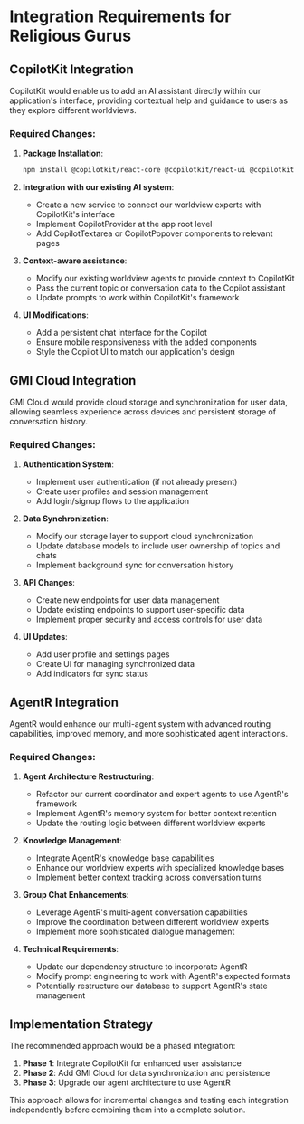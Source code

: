 # Integration Requirements for Religious Gurus

## CopilotKit Integration

CopilotKit would enable us to add an AI assistant directly within our application's interface, providing contextual help and guidance to users as they explore different worldviews.

### Required Changes:

1. **Package Installation**:
   ```bash
   npm install @copilotkit/react-core @copilotkit/react-ui @copilotkit/react-textarea
   ```

2. **Integration with our existing AI system**:
   - Create a new service to connect our worldview experts with CopilotKit's interface
   - Implement CopilotProvider at the app root level
   - Add CopilotTextarea or CopilotPopover components to relevant pages

3. **Context-aware assistance**:
   - Modify our existing worldview agents to provide context to CopilotKit
   - Pass the current topic or conversation data to the Copilot assistant
   - Update prompts to work within CopilotKit's framework

4. **UI Modifications**:
   - Add a persistent chat interface for the Copilot
   - Ensure mobile responsiveness with the added components
   - Style the Copilot UI to match our application's design

## GMI Cloud Integration

GMI Cloud would provide cloud storage and synchronization for user data, allowing seamless experience across devices and persistent storage of conversation history.

### Required Changes:

1. **Authentication System**:
   - Implement user authentication (if not already present)
   - Create user profiles and session management
   - Add login/signup flows to the application

2. **Data Synchronization**:
   - Modify our storage layer to support cloud synchronization
   - Update database models to include user ownership of topics and chats
   - Implement background sync for conversation history

3. **API Changes**:
   - Create new endpoints for user data management
   - Update existing endpoints to support user-specific data
   - Implement proper security and access controls for user data

4. **UI Updates**:
   - Add user profile and settings pages
   - Create UI for managing synchronized data
   - Add indicators for sync status

## AgentR Integration

AgentR would enhance our multi-agent system with advanced routing capabilities, improved memory, and more sophisticated agent interactions.

### Required Changes:

1. **Agent Architecture Restructuring**:
   - Refactor our current coordinator and expert agents to use AgentR's framework
   - Implement AgentR's memory system for better context retention
   - Update the routing logic between different worldview experts

2. **Knowledge Management**:
   - Integrate AgentR's knowledge base capabilities
   - Enhance our worldview experts with specialized knowledge bases
   - Implement better context tracking across conversation turns

3. **Group Chat Enhancements**:
   - Leverage AgentR's multi-agent conversation capabilities
   - Improve the coordination between different worldview experts
   - Implement more sophisticated dialogue management

4. **Technical Requirements**:
   - Update our dependency structure to incorporate AgentR
   - Modify prompt engineering to work with AgentR's expected formats
   - Potentially restructure our database to support AgentR's state management

## Implementation Strategy

The recommended approach would be a phased integration:

1. **Phase 1**: Integrate CopilotKit for enhanced user assistance
2. **Phase 2**: Add GMI Cloud for data synchronization and persistence
3. **Phase 3**: Upgrade our agent architecture to use AgentR

This approach allows for incremental changes and testing each integration independently before combining them into a complete solution.